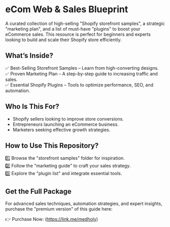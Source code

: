 # eCom Web & Sales Blueprint
A curated collection of high-selling "Shopify storefront samples", a strategic "marketing plan", and a list of must-have "plugins" to boost your eCommerce sales. This resource is perfect for beginners and experts looking to build and scale their Shopify store efficiently.  

## What’s Inside?
✅ Best-Selling Storefront Samples – Learn from high-converting designs.  
✅ Proven Marketing Plan – A step-by-step guide to increasing traffic and sales.  
✅ Essential Shopify Plugins – Tools to optimize performance, SEO, and automation.  

## Who Is This For?
- Shopify sellers looking to improve store conversions.  
- Entrepreneurs launching an eCommerce business.  
- Marketers seeking effective growth strategies.  

## How to Use This Repository?
1️⃣ Browse the "storefront samples" folder for inspiration.  
2️⃣ Follow the "marketing guide" to craft your sales strategy.  
3️⃣ Explore the "plugin list" and integrate essential tools.  

## Get the Full Package
For advanced sales techniques, automation strategies, and expert insights, purchase the "premium version" of this guide here:  

👉 Purchase Now: (https://link.me/medholy) 

